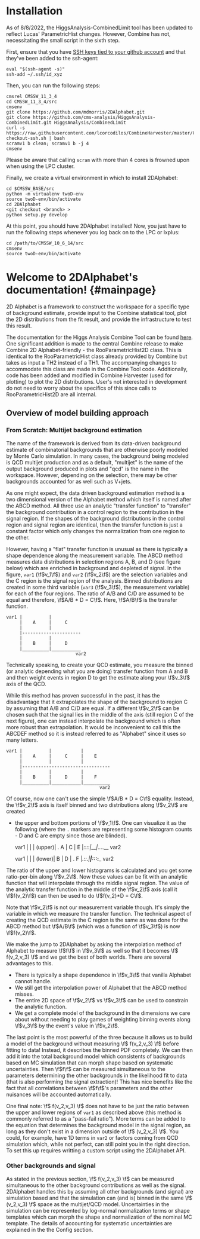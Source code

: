 # Installation
As of 8/8/2022, the HiggsAnalysis-CombinedLimit tool has been updated to reflect Lucas' ParametricHist changes. However, Combine has not, necessitating the small script in the sixth step.

First, ensure that you have [SSH keys tied to your github account](https://docs.github.com/en/authentication/connecting-to-github-with-ssh/generating-a-new-ssh-key-and-adding-it-to-the-ssh-agent) and that they've been added to the ssh-agent:
```
eval "$(ssh-agent -s)"
ssh-add ~/.ssh/id_xyz
```

Then, you can run the following steps:

```
cmsrel CMSSW_11_3_4
cd CMSSW_11_3_4/src
cmsenv
git clone https://github.com/mdmorris/2DAlphabet.git
git clone https://github.com/cms-analysis/HiggsAnalysis-CombinedLimit.git HiggsAnalysis/CombinedLimit
curl -s https://raw.githubusercontent.com/lcorcodilos/CombineHarvester/master/CombineTools/scripts/sparse-checkout-ssh.sh | bash
scramv1 b clean; scramv1 b -j 4
cmsenv
```
Please be aware that calling `scram` with more than 4 cores is frowned upon when using the LPC cluster.

Finally, we create a virtual environment in which to install 2DAlphabet:
```
cd $CMSSW_BASE/src
python -m virtualenv twoD-env
source twoD-env/bin/activate
cd 2DAlphabet
<git checkout <branch> >
python setup.py develop
```

At this point, you should have 2DAlphabet installed! Now, you just have to run the following steps whenever you log back on to the LPC or lxplus:
```
cd /path/to/CMSSW_10_6_14/src
cmsenv
source twoD-env/bin/activate
```

Welcome to 2DAlphabet's documentation!  {#mainpage}
=======================================
2D Alphabet is a framework to construct the workspace for a specific type of
background estimate, provide input to the Combine statistical tool, plot the
2D distributions from the fit result, and provide the infrastructure to test
this result. 

The documentation for the Higgs Analysis Combine Tool can be found
[here](https://cms-hcomb.gitbooks.io/combine/content/).
One significant addition is made to the central Combine release to make
Combine 2D Alphabet-friendly - the RooParametricHist2D class. This is
identical to the RooParametricHist class already provided by Combine but takes
as input a TH2 instead of a TH1. The accompanying changes to accommodate this
class are made in the Combine Tool code. Additionally, code has been added
and modified in Combine Harvester (used for plotting) to plot the 2D
distributions. User's not interested in development do not need to worry
about the specifics of this since calls to RooParametricHist2D are all
internal.

## Overview of model building approach
### From Scratch: Multijet background estimation
The name of the framework is derived from its data-driven background estimate
of combinatorial backgrounds that are otherwise poorly
modeled by Monte Carlo simulation. In many cases, the background being
modeled is QCD multijet production and as a default, "multijet" is the name of the output
background produced in plots and "qcd" is the name in the workspace. However, depending on the selection,
there may be other backgrounds accounted for as well such as V+jets. 

As one might expect, the data driven background estimation method is a two
dimensional version of the Alphabet method which itself is named after the
ABCD method. All three use an analytic "transfer function" to "transfer" the
background contribution in a control region to the contribution in the signal
region. If the shapes of the background distributions in the control region and
signal region are identical, then the transfer function is just a constant factor
which only changes the normalization from one region to the other.

However, having a "flat" transfer function is unusual as there is typically
a shape dependence along the measurement variable. The ABCD method measures
data distributions in selection regions A, B, and D (see figure below) which
are enriched in background and depleted of signal. In the figure,
`var1` (\f$v_1\f$) and `var2` (\f$v_2\f$) are the selection variables and the C region is the
signal region of the analysis. Binned distributions are created in some third variable
(`var3` (\f$v_3\f$), the measurement variable) for each of the four regions. The ratio
of A/B and C/D are assumed to be equal and therefore, \f$A/B * D = C\f$.
Here, \f$A/B\f$ is the transfer function.

    var1 |          |
         |    A     |     C
         |          |
         |----------------------
         |          |
         |    B     |     D
         |__________|___________ 
                              var2

Technically speaking, to create your QCD estimate, you measure the binned (or analytic depending what you are doing)
transfer function from A and B and then weight events in region D to get the estimate along your \f$v_3\f$ axis
of the QCD.

While this method has proven successful in the past, it has the disadvantage that
it extrapolates the shape of the background to region C by assuming that A/B and C/D
are equal. If a different \f$v_2\f$ can be chosen such that the signal lies in the middle
of the axis (still region C of the next figure), one can instead interpolate the
background which is often more robust than extrapolation. It would be inconvenient
to call this the ABCDEF method so it is instead referred to
as "Alphabet" since it uses so many letters.

    var1 |          |           |
         |    A     |     C     |    E
         |          |           |
         |---------------------------------
         |          |           |
         |    B     |     D     |    F
         |__________|___________|__________
                                       var2

Of course, now one can't use the simple \f$A/B * D = C\f$ equality. Instead,
the \f$v_2\f$ axis is itself binned and two distributions along \f$v_2\f$ are created
- the upper and bottom portions of \f$v_1\f$.
One can visualize it as the following (where the `.` markers
are representing some histogram counts - D and C are empty since those are blinded).

     var1  |         |       |
    (upper)| .   A   |   C   |    E
           |_:_:_:_:_|_______|_._._._.__
                                     var2
     
     var1  |         |       |
    (lower)|    B    |   D   | .   F
           |_._:_:_._|_______|_:_:_:_:___
                                     var2

The ratio of the upper and lower histograms is calculated and you get some ratio-per-bin
along \f$v_2\f$.
Now these values can be fit with an analytic function that will interpolate through the 
middle signal region. The value of the analytic transfer function in the middle of the
\f$v_2\f$ axis (call it \f$f(v_2)\f$) can then be used to do \f$f(v_2)*D = C\f$.

Note that \f$v_2\f$ is not our measurement variable though. It's simply the variable in which we
measure the transfer function. The technical aspect of creating the QCD estimate in the C region is the same
as was done for the ABCD method but \f$A/B\f$ (which was a function of \f$v_3\f$) is now \f$f(v_2)\f$.

We make the jump to 2DAlphabet by asking the interpolation method of Alphabet to measure \f$f\f$ in \f$v_3\f$ as well
so that it becomes \f$ f(v_2,v_3) \f$ and we get the best of both worlds. There are several advantages to this.

* There is typically a shape dependence in \f$v_3\f$ that vanilla Alphabet cannot handle.
* We still get the interpolation power of Alphabet that the ABCD method misses.
* The entire 2D space of \f$v_2\f$ vs \f$v_3\f$ can be used to constrain the analytic function.
* We get a complete model of the background in the dimensions we care about without needing to play games of weighting binning events along \f$v_3\f$ by the event's value in \f$v_2\f$.

The last point is the most powerful of the three because it allows us to build a model of the background without measuring
\f$ f(v_2,v_3) \f$ before fitting to data! Instead, it describes the binned PDF completely. We can then add it
into the total background model which consistents of backgrounds based on MC simulation
that can morph shape based on systematic uncertainties. Then \f$f\f$ can be measured simultaneous to the parameters determining the other backgrounds
in the likelihood fit to data (that is also performing the signal extraction)! This has nice benefits
like the fact that all correlations between \f$f\f$'s parameters and the other nuisances will be accounted automatically.

One final note: \f$ f(v_2,v_3) \f$ does not have to be just the ratio between
the upper and lower regions of `var1` as described above (this method is commonly referred to as a "pass-fail ratio").
More terms can be added to the equation that determines the background model in the signal region, as long as they 
don't exist in a dimension outside of \f$ (v_2,v_3) \f$. You could, for example, have 1D terms
in `var2` or factors coming from QCD simulation which, while not perfect, can still point you in the right direction.
To set this up requires writting a custom script using the 2DAlphabet API.

### Other backgrounds and signal
As stated in the previous section, \f$ f(v_2,v_3) \f$ can be measured 
simultaneous to the other background contributions as well as the signal. 2DAlphabet handles this by
assuming all other backgrounds (and signal) are simulation based and that the simulation can (and is)
binned in the same \f$ (v_2,v_3) \f$ space as the multijet/QCD model.
Uncertainties in the simulation can be represented by log-normal normalization terms
or shape templates which can morph the shape and normalization of the nominal MC template.
The details of accounting for systematic
uncertainties are explained in the the Config section.
